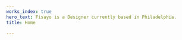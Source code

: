 ```yaml
---
works_index: true
hero_text: Fisayo is a Designer currently based in Philadelphia.
title: Home

---
```

<Hero :text="$page.frontmatter.hero_text" />
<WorksList />